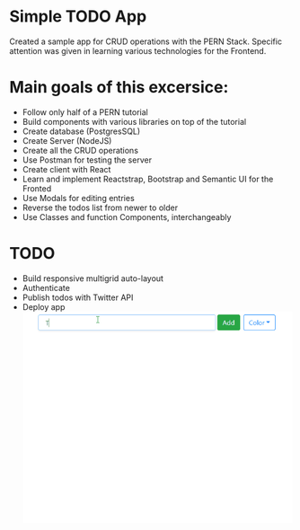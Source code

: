 # Simple TODO App

Created a sample app for CRUD operations with the PERN Stack. Specific attention was given in learning various technologies for the Frontend.
# Main goals of this excersice: 

- Follow only half of a PERN tutorial
- Build components with various libraries on top of the tutorial
- Create database (PostgresSQL)
- Create Server (NodeJS)
- Create all the CRUD operations
- Use Postman for testing the server
- Create client with React
- Learn and implement Reactstrap, Bootstrap and Semantic UI for the Fronted
- Use Modals for editing entries
- Reverse the todos list from newer to older
- Use Classes and function Components, interchangeably

# TODO
- Build responsive multigrid auto-layout 
- Authenticate
- Publish todos with Twitter API
- Deploy app 
![](todogif.gif)

